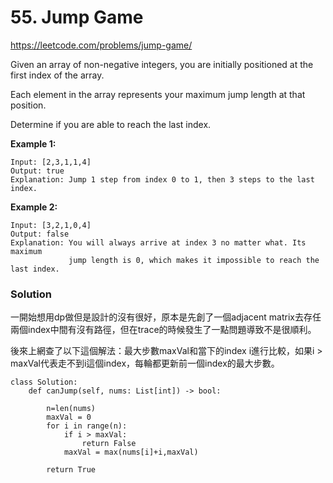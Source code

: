 # 55. Jump Game

https://leetcode.com/problems/jump-game/

Given an array of non-negative integers, you are initially positioned at the first index of the array.

Each element in the array represents your maximum jump length at that position.

Determine if you are able to reach the last index.

**Example 1:**

```
Input: [2,3,1,1,4]
Output: true
Explanation: Jump 1 step from index 0 to 1, then 3 steps to the last index.
```

**Example 2:**

```
Input: [3,2,1,0,4]
Output: false
Explanation: You will always arrive at index 3 no matter what. Its maximum
             jump length is 0, which makes it impossible to reach the last index.
```

### Solution

一開始想用dp做但是設計的沒有很好，原本是先創了一個adjacent matrix去存任兩個index中間有沒有路徑，但在trace的時候發生了一點問題導致不是很順利。

後來上網查了以下這個解法：最大步數maxVal和當下的index i進行比較，如果i > maxVal代表走不到i這個index，每輪都更新前一個index的最大步數。

```
class Solution:
    def canJump(self, nums: List[int]) -> bool:
        
        n=len(nums)
        maxVal = 0
        for i in range(n):
            if i > maxVal:
                return False
            maxVal = max(nums[i]+i,maxVal)
        
        return True
        
```





